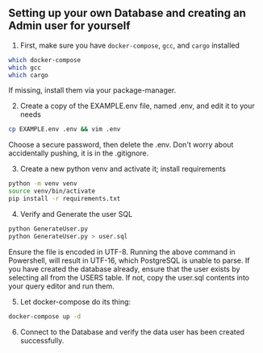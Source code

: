## Setting up your own Database and creating an Admin user for yourself

1. First, make sure you have `docker-compose`, `gcc`, and `cargo` installed
```bash
which docker-compose
which gcc
which cargo
```
If missing, install them via your package-manager.

2. Create a copy of the EXAMPLE.env file, named .env, and edit it to your needs
```bash
cp EXAMPLE.env .env && vim .env
```
Choose a secure password, then delete the .env. Don't worry about accidentally pushing, it is in the .gitignore.

3. Create a new python venv and activate it; install requirements
```bash
python -m venv venv
source venv/bin/activate
pip install -r requirements.txt
```

4. Verify and Generate the user SQL
```bash
python GenerateUser.py
python GenerateUser.py > user.sql
```
Ensure the file is encoded in UTF-8. Running the above command in Powershell, will result in UTF-16, which PostgreSQL is unable to parse.
If you have created the database already, ensure that the user exists by selecting all from the USERS table. If not, copy the user.sql contents into your query editor and run them.

5. Let docker-compose do its thing:
```bash
docker-compose up -d
```

6. Connect to the Database and verify the data user has been created successfully.